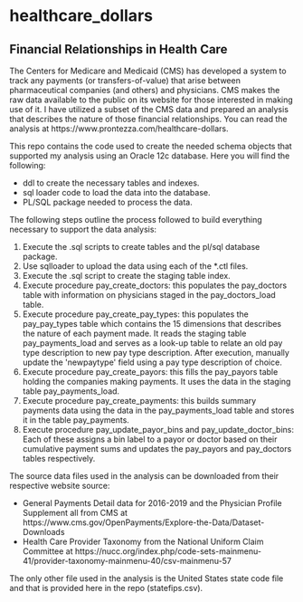 # healthcare_dollars

<h2> Financial Relationships in Health Care </h2>

<p> The Centers for Medicare and Medicaid (CMS) has developed a system to
track any payments (or transfers-of-value) that arise between pharmaceutical 
companies (and others) and physicians. CMS makes the raw data available to the 
public on its website for those interested in making use of it.  I have utilized a 
subset of the CMS data and prepared an analysis that describes the nature of 
those financial relationships.  You can read the analysis at 
<link> https://www.prontezza.com/healthcare-dollars</link>.</p>

<p>This repo contains the code used to create the needed schema objects
that supported my analysis using an Oracle 12c database.  Here you will find 
the following:</p>

<ul>
<li> ddl to create the necessary tables and indexes.</li>
<li> sql loader code to load the data into the database.</li>
<li> PL/SQL package needed to process the data.</li> 
</ul>

<p> The following steps outline the process followed to build
everything necessary to support the data analysis:</p>

<ol>
<li>Execute the .sql scripts to create tables and the
    pl/sql database package.</li>

<li>Use sqlloader to upload the data using each
   of the *.ctl files. </li>

<li>Execute the .sql script to create the staging table index.</li>

<li>Execute procedure pay_create_doctors: this populates
   the pay_doctors table with information on physicians
   staged in the pay_doctors_load table.</li>

<li>Execute procedure pay_create_pay_types: this populates
   the pay_pay_types table which contains the 15 dimensions 
   that describes the nature of each payment made.  It
   reads the staging table pay_payments_load and 
   serves as a look-up table to relate an old pay
   type description to new pay type description. 
   After execution, manually update the 'newpaytype' 
   field using a pay type description of choice.</li>

<li>Execute procedure pay_create_payors: this fills the pay_payors
   table holding the companies making payments.  It uses 
   the data in the staging table pay_payments_load.</li>

<li>Execute procedure pay_create_payments: this builds summary payments
   data using the data in the pay_payments_load table 
   and stores it in the table pay_payments.</li>

<li>Execute procedure pay_update_payor_bins and pay_update_doctor_bins:
   Each of these assigns a bin label to a payor or doctor
   based on their cumulative payment sums and updates the
   pay_payors and pay_doctors tables respectively.</li>
</ol>

<p>The source data files used in the analysis can be downloaded from their respective website source:</p>

<ul>
<li>General Payments Detail data for 2016-2019 and the Physician Profile
Supplement all from CMS at <link>https://www.cms.gov/OpenPayments/Explore-the-Data/Dataset-Downloads</link></li>
<li>Health Care Provider Taxonomy from the National Uniform Claim
Committee at <link> https://nucc.org/index.php/code-sets-mainmenu-41/provider-taxonomy-mainmenu-40/csv-mainmenu-57</link>
</li>
</ul>

<p>The only other file used in the analysis is the United States state code file and 
that is provided here in the repo (statefips.csv).</p>

